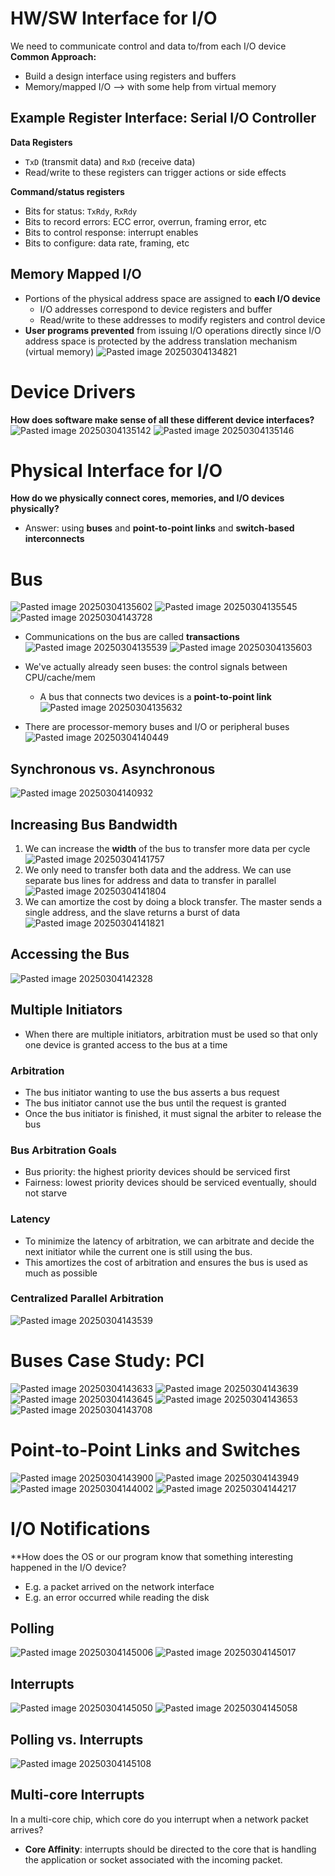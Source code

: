 
# HW/SW Interface for I/O
We need to communicate control and data to/from each I/O device
**Common Approach:**
* Build a design interface using registers and buffers
* Memory/mapped I/O ⟶ with some help from virtual memory

## Example Register Interface: Serial I/O Controller
**Data Registers**
* `TxD` (transmit data) and `RxD` (receive data)
* Read/write to these registers can trigger actions or side effects

**Command/status registers**
* Bits for status: `TxRdy`, `RxRdy`
* Bits to record errors: ECC error, overrun, framing error, etc
* Bits to control response: interrupt enables
* Bits to configure: data rate, framing, etc

## Memory Mapped I/O
* Portions of the physical address space are assigned to **each I/O device**
	* I/O addresses correspond to device registers and buffer
	* Read/write to these addresses to modify registers and control device
* **User programs prevented** from issuing I/O operations directly since I/O address space is protected by the address translation mechanism (virtual memory)
![Pasted image 20250304134821](Pasted%20image%2020250304134821.png)

# Device Drivers
**How does software make sense of all these different device interfaces?**
![Pasted image 20250304135142](Pasted%20image%2020250304135142.png)
![Pasted image 20250304135146](Pasted%20image%2020250304135146.png)

# Physical Interface for I/O
**How do we physically connect cores, memories, and I/O devices physically?**
* Answer: using **buses** and **point-to-point links** and **switch-based interconnects**

# Bus
![Pasted image 20250304135602](Pasted%20image%2020250304135602.png)
![Pasted image 20250304135545](Pasted%20image%2020250304135545.png)
![Pasted image 20250304143728](Pasted%20image%2020250304143728.png)

* Communications on the bus are called **transactions**
![Pasted image 20250304135539](Pasted%20image%2020250304135539.png)
![Pasted image 20250304135603](Pasted%20image%2020250304135603.png)

* We've actually already seen buses: the control signals between CPU/cache/mem
	* A bus that connects two devices is a **point-to-point link**
![Pasted image 20250304135632](Pasted%20image%2020250304135632.png)

* There are processor-memory buses and I/O or peripheral buses
![Pasted image 20250304140449](Pasted%20image%2020250304140449.png)

## Synchronous vs. Asynchronous
![Pasted image 20250304140932](Pasted%20image%2020250304140932.png)

## Increasing Bus Bandwidth
1. We can increase the **width** of the bus to transfer more data per cycle
![Pasted image 20250304141757](Pasted%20image%2020250304141757.png)
2. We only need to transfer both data and the address. We can use separate bus lines for address and data to transfer in parallel
![Pasted image 20250304141804](Pasted%20image%2020250304141804.png)
3. We can amortize the cost by doing a block transfer. The master sends a single address, and the slave returns a burst of data
![Pasted image 20250304141821](Pasted%20image%2020250304141821.png)

## Accessing the Bus
![Pasted image 20250304142328](Pasted%20image%2020250304142328.png)

## Multiple Initiators
* When there are multiple initiators, arbitration must be used so that only one device is granted access to the bus at a time

### Arbitration
* The bus initiator wanting to use the bus asserts a bus request
* The bus initiator cannot use the bus until the request is granted
* Once the bus initiator is finished, it must signal the arbiter to release the bus

### Bus Arbitration Goals
* Bus priority: the highest priority devices should be serviced first
* Fairness: lowest priority devices should be serviced eventually, should not starve

### Latency
* To minimize the latency of arbitration, we can arbitrate and decide the next initiator while the current one is still using the bus.
* This amortizes the cost of arbitration and ensures the bus is used as much as possible

### Centralized Parallel Arbitration
![Pasted image 20250304143539](Pasted%20image%2020250304143539.png)

# Buses Case Study: PCI
![Pasted image 20250304143633](Pasted%20image%2020250304143633.png)
![Pasted image 20250304143639](Pasted%20image%2020250304143639.png)
![Pasted image 20250304143645](Pasted%20image%2020250304143645.png)
![Pasted image 20250304143653](Pasted%20image%2020250304143653.png)
![Pasted image 20250304143708](Pasted%20image%2020250304143708.png)

# Point-to-Point Links and Switches
![Pasted image 20250304143900](Pasted%20image%2020250304143900.png)
![Pasted image 20250304143949](Pasted%20image%2020250304143949.png)
![Pasted image 20250304144002](Pasted%20image%2020250304144002.png)
![Pasted image 20250304144217](Pasted%20image%2020250304144217.png)

# I/O Notifications
**How does the OS or our program know that something interesting happened in the I/O device?
* E.g. a packet arrived on the network interface
* E.g. an error occurred while reading the disk

## **Polling**
![Pasted image 20250304145006](Pasted%20image%2020250304145006.png)
![Pasted image 20250304145017](Pasted%20image%2020250304145017.png)

## Interrupts
![Pasted image 20250304145050](Pasted%20image%2020250304145050.png)
![Pasted image 20250304145058](Pasted%20image%2020250304145058.png)

## Polling vs. Interrupts
![Pasted image 20250304145108](Pasted%20image%2020250304145108.png)

## Multi-core Interrupts
In a multi-core chip, which core do you interrupt when a network packet arrives?
* **Core Affinity**: interrupts should be directed to the core that is handling the application or socket associated with the incoming packet.
